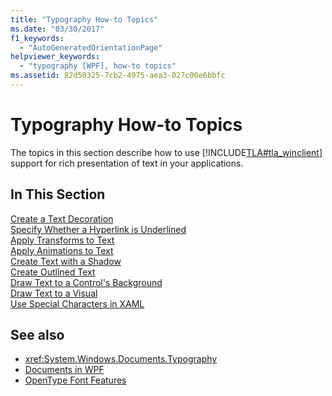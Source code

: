 ```yaml
---
title: "Typography How-to Topics"
ms.date: "03/30/2017"
f1_keywords: 
  - "AutoGeneratedOrientationPage"
helpviewer_keywords: 
  - "typography [WPF], how-to topics"
ms.assetid: 82d50325-7cb2-4975-aea3-027c00e6bbfc
---
```

# Typography How-to Topics
The topics in this section describe how to use [!INCLUDE[TLA#tla_winclient](../../../includes/tlasharptla-winclient-md.md)] support for rich presentation of text in your applications.  
  
## In This Section  
 [Create a Text Decoration](how-to-create-a-text-decoration.md)  
 [Specify Whether a Hyperlink is Underlined](how-to-specify-whether-a-hyperlink-is-underlined.md)  
 [Apply Transforms to Text](how-to-apply-transforms-to-text.md)  
 [Apply Animations to Text](how-to-apply-animations-to-text.md)  
 [Create Text with a Shadow](how-to-create-text-with-a-shadow.md)  
 [Create Outlined Text](how-to-create-outlined-text.md)  
 [Draw Text to a Control's Background](how-to-draw-text-to-a-control-background.md)  
 [Draw Text to a Visual](how-to-draw-text-to-a-visual.md)  
 [Use Special Characters in XAML](how-to-use-special-characters-in-xaml.md)  
  
## See also

- <xref:System.Windows.Documents.Typography>
- [Documents in WPF](documents-in-wpf.md)
- [OpenType Font Features](opentype-font-features.md)
